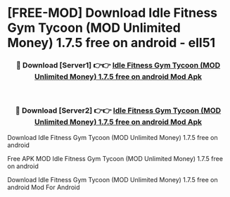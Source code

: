 # [FREE-MOD] Download Idle Fitness Gym Tycoon (MOD Unlimited Money) 1.7.5 free on android - ell51


<div align="center">
<h3>🔴 Download [Server1] 👉👉 <a href="https://apk-comot.site?title=Idle_Fitness_Gym_Tycoon_(MOD_Unlimited_Money)_1.7.5_free_on_android">Idle Fitness Gym Tycoon (MOD Unlimited Money) 1.7.5 free on android Mod Apk</a></h3><br>

<h3>🔴 Download [Server2] 👉👉 <a href="https://apk-comot.site?title=Idle_Fitness_Gym_Tycoon_(MOD_Unlimited_Money)_1.7.5_free_on_android">Idle Fitness Gym Tycoon (MOD Unlimited Money) 1.7.5 free on android Mod Apk</a></h3>
</div>



Download Idle Fitness Gym Tycoon (MOD Unlimited Money) 1.7.5 free on android 

Free APK MOD Idle Fitness Gym Tycoon (MOD Unlimited Money) 1.7.5 free on android 

Download Idle Fitness Gym Tycoon (MOD Unlimited Money) 1.7.5 free on android Mod For Android
